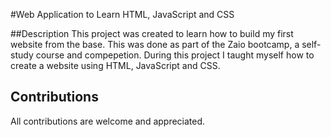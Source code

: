 #Web Application to Learn HTML, JavaScript and CSS

##Description
This project was created to learn how to build my first website from the base. This was done as part of the Zaio bootcamp, a self-study course and compepetion. During this project I taught myself how to create a website using HTML, JavaScript and CSS.

## Contributions
All contributions are welcome and appreciated. 
